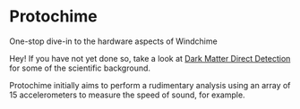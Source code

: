 # Protochime
One-stop dive-in to the hardware aspects of Windchime

Hey! If you have not yet done so, take a look at [Dark Matter Direct Detection](https://en.wikipedia.org/wiki/Dark_matter#Direct_detection) for some of the scientific background.

Protochime initially aims to perform a rudimentary analysis using an array of 15 accelerometers to measure the speed of sound, for example.
